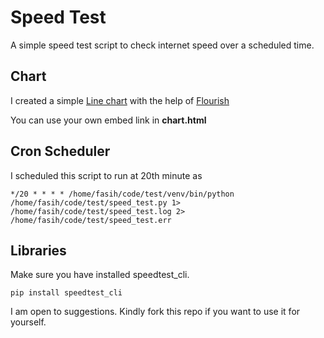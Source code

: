 # Speed Test
A simple speed test script to check internet speed over a scheduled time.

## Chart 
I created a simple [Line chart](https://flourish-user-preview.com/11273439/GvdJfaEVJ71P_OWV_ktIsFrtp5GeqJh1Q1hg39xC_ksVaZtrdo1iDz9BxYjDN42V "@embed") with the help of [Flourish](https://app.flourish.studio/)

You can use your own embed link in **chart.html**


## Cron Scheduler
I scheduled this script to run at 20th minute as 
```
*/20 * * * * /home/fasih/code/test/venv/bin/python /home/fasih/code/test/speed_test.py 1> /home/fasih/code/test/speed_test.log 2> /home/fasih/code/test/speed_test.err
```
## Libraries
Make sure you have installed speedtest_cli.

`pip install speedtest_cli`



I am open to suggestions. Kindly fork this repo if you want to use it for yourself.